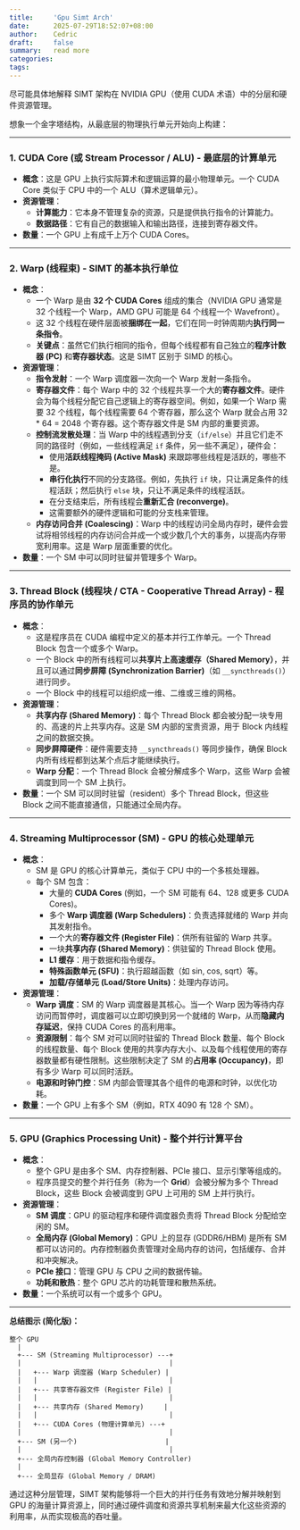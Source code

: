 ```yaml
---
title:     'Gpu Simt Arch'
date:      2025-07-29T18:52:07+08:00
author:    Cedric
draft:     false
summary:   read more
categories:
tags:
---
```


尽可能具体地解释 SIMT 架构在 NVIDIA GPU（使用 CUDA 术语）中的分层和硬件资源管理。

想象一个金字塔结构，从最底层的物理执行单元开始向上构建：

---

### 1. CUDA Core (或 Stream Processor / ALU) - 最底层的计算单元

*   **概念**：这是 GPU 上执行实际算术和逻辑运算的最小物理单元。一个 CUDA Core 类似于 CPU 中的一个 ALU（算术逻辑单元）。
*   **资源管理**：
    *   **计算能力**：它本身不管理复杂的资源，只是提供执行指令的计算能力。
    *   **数据路径**：它有自己的数据输入和输出路径，连接到寄存器文件。
*   **数量**：一个 GPU 上有成千上万个 CUDA Cores。

---

### 2. Warp (线程束) - SIMT 的基本执行单位

*   **概念**：
    *   一个 Warp 是由 **32 个 CUDA Cores** 组成的集合（NVIDIA GPU 通常是 32 个线程一个 Warp，AMD GPU 可能是 64 个线程一个 Wavefront）。
    *   这 32 个线程在硬件层面被**捆绑在一起**，它们在同一时钟周期内**执行同一条指令**。
    *   **关键点**：虽然它们执行相同的指令，但每个线程都有自己独立的**程序计数器 (PC)** 和**寄存器状态**。这是 SIMT 区别于 SIMD 的核心。
*   **资源管理**：
    *   **指令发射**：一个 Warp 调度器一次向一个 Warp 发射一条指令。
    *   **寄存器文件**：每个 Warp 中的 32 个线程共享一个大的**寄存器文件**。硬件会为每个线程分配它自己逻辑上的寄存器空间。例如，如果一个 Warp 需要 32 个线程，每个线程需要 64 个寄存器，那么这个 Warp 就会占用 32 * 64 = 2048 个寄存器。这个寄存器文件是 SM 内部的重要资源。
    *   **控制流发散处理**：当 Warp 中的线程遇到分支（`if/else`）并且它们走不同的路径时（例如，一些线程满足 `if` 条件，另一些不满足），硬件会：
        *   使用**活跃线程掩码 (Active Mask)** 来跟踪哪些线程是活跃的，哪些不是。
        *   **串行化执行**不同的分支路径。例如，先执行 `if` 块，只让满足条件的线程活跃；然后执行 `else` 块，只让不满足条件的线程活跃。
        *   在分支结束后，所有线程会**重新汇合 (reconverge)**。
        *   这需要额外的硬件逻辑和可能的分支栈来管理。
    *   **内存访问合并 (Coalescing)**：Warp 中的线程访问全局内存时，硬件会尝试将相邻线程的内存访问合并成一个或少数几个大的事务，以提高内存带宽利用率。这是 Warp 层面重要的优化。
*   **数量**：一个 SM 中可以同时驻留并管理多个 Warp。

---

### 3. Thread Block (线程块 / CTA - Cooperative Thread Array) - 程序员的协作单元

*   **概念**：
    *   这是程序员在 CUDA 编程中定义的基本并行工作单元。一个 Thread Block 包含一个或多个 Warp。
    *   一个 Block 中的所有线程可以**共享片上高速缓存（Shared Memory）**，并且可以通过**同步屏障 (Synchronization Barrier)**（如 `__syncthreads()`）进行同步。
    *   一个 Block 中的线程可以组织成一维、二维或三维的网格。
*   **资源管理**：
    *   **共享内存 (Shared Memory)**：每个 Thread Block 都会被分配一块专用的、高速的片上共享内存。这是 SM 内部的宝贵资源，用于 Block 内线程之间的数据交换。
    *   **同步屏障硬件**：硬件需要支持 `__syncthreads()` 等同步操作，确保 Block 内所有线程都到达某个点后才能继续执行。
    *   **Warp 分配**：一个 Thread Block 会被分解成多个 Warp，这些 Warp 会被调度到同一个 SM 上执行。
*   **数量**：一个 SM 可以同时驻留（resident）多个 Thread Block，但这些 Block 之间不能直接通信，只能通过全局内存。

---

### 4. Streaming Multiprocessor (SM) - GPU 的核心处理单元

*   **概念**：
    *   SM 是 GPU 的核心计算单元，类似于 CPU 中的一个多核处理器。
    *   每个 SM 包含：
        *   大量的 **CUDA Cores** (例如，一个 SM 可能有 64、128 或更多 CUDA Cores)。
        *   多个 **Warp 调度器 (Warp Schedulers)**：负责选择就绪的 Warp 并向其发射指令。
        *   一个大的**寄存器文件 (Register File)**：供所有驻留的 Warp 共享。
        *   一块**共享内存 (Shared Memory)**：供驻留的 Thread Block 使用。
        *   **L1 缓存**：用于数据和指令缓存。
        *   **特殊函数单元 (SFU)**：执行超越函数（如 sin, cos, sqrt）等。
        *   **加载/存储单元 (Load/Store Units)**：处理内存访问。
*   **资源管理**：
    *   **Warp 调度**：SM 的 Warp 调度器是其核心。当一个 Warp 因为等待内存访问而暂停时，调度器可以立即切换到另一个就绪的 Warp，从而**隐藏内存延迟**，保持 CUDA Cores 的高利用率。
    *   **资源限制**：每个 SM 对可以同时驻留的 Thread Block 数量、每个 Block 的线程数量、每个 Block 使用的共享内存大小、以及每个线程使用的寄存器数量都有硬性限制。这些限制决定了 SM 的**占用率 (Occupancy)**，即有多少 Warp 可以同时活跃。
    *   **电源和时钟门控**：SM 内部会管理其各个组件的电源和时钟，以优化功耗。
*   **数量**：一个 GPU 上有多个 SM（例如，RTX 4090 有 128 个 SM）。

---

### 5. GPU (Graphics Processing Unit) - 整个并行计算平台

*   **概念**：
    *   整个 GPU 是由多个 SM、内存控制器、PCIe 接口、显示引擎等组成的。
    *   程序员提交的整个并行任务（称为一个 **Grid**）会被分解为多个 Thread Block，这些 Block 会被调度到 GPU 上可用的 SM 上并行执行。
*   **资源管理**：
    *   **SM 调度**：GPU 的驱动程序和硬件调度器负责将 Thread Block 分配给空闲的 SM。
    *   **全局内存 (Global Memory)**：GPU 上的显存 (GDDR6/HBM) 是所有 SM 都可以访问的。内存控制器负责管理对全局内存的访问，包括缓存、合并和冲突解决。
    *   **PCIe 接口**：管理 GPU 与 CPU 之间的数据传输。
    *   **功耗和散热**：整个 GPU 芯片的功耗管理和散热系统。
*   **数量**：一个系统可以有一个或多个 GPU。

---

**总结图示 (简化版)：**

```
整个 GPU
  |
  +--- SM (Streaming Multiprocessor) ---+
  |                                     |
  |   +--- Warp 调度器 (Warp Scheduler) |
  |   |                                 |
  |   +--- 共享寄存器文件 (Register File) |
  |   |                                 |
  |   +--- 共享内存 (Shared Memory)     |
  |   |                                 |
  |   +--- CUDA Cores (物理计算单元) ---+
  |                                     |
  +--- SM (另一个)                      |
  |                                     |
  +--- 全局内存控制器 (Global Memory Controller)
  |
  +--- 全局显存 (Global Memory / DRAM)
```

通过这种分层管理，SIMT 架构能够将一个巨大的并行任务有效地分解并映射到 GPU 的海量计算资源上，同时通过硬件调度和资源共享机制来最大化这些资源的利用率，从而实现极高的吞吐量。
